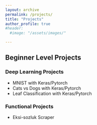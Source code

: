 ```yaml
---
layout: archive
permalink: /projects/
title: "Projects"
author_profile: true
#header:
  #image: "/assets/images/"

---
```

## Beginner Level Projects
### Deep Learning Projects
- MNIST with Keras/Pytorch
- Cats vs Dogs with Keras/Pytorch
- Leaf Classification with Keras/Pytorch

### Functional Projects
 - Eksi-sozluk Scraper
